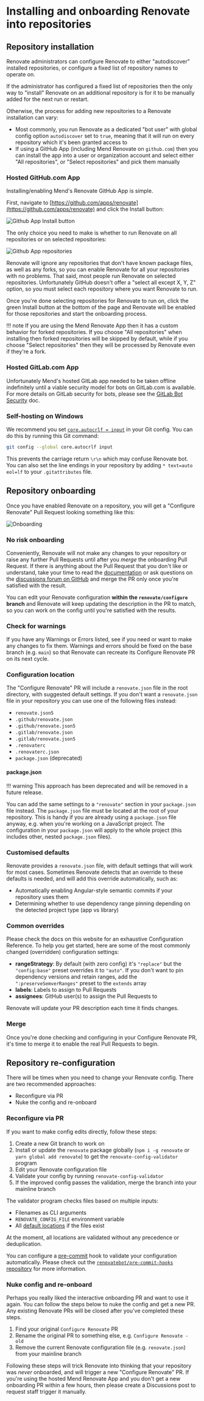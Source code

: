 # Installing and onboarding Renovate into repositories

## Repository installation

Renovate administrators can configure Renovate to either "autodiscover" installed repositories, or configure a fixed list of repository names to operate on.

If the administrator has configured a fixed list of repositories then the only way to "install" Renovate on an additional repository is for it to be manually added for the next run or restart.

Otherwise, the process for adding new repositories to a Renovate installation can vary:

- Most commonly, you run Renovate as a dedicated "bot user" with global config option `autodiscover` set to `true`, meaning that it will run on every repository which it's been granted access to
- If using a GitHub App (including Mend Renovate on `github.com`) then you can install the app into a user or organization account and select either "All repositories", or "Select repositories" and pick them manually

### Hosted GitHub.com App

Installing/enabling Mend's Renovate GitHub App is simple.

First, navigate to [https://github.com/apps/renovate](https://github.com/apps/renovate) and click the Install button:

![Github App Install button](../assets/images/github-app-install.png)

The only choice you need to make is whether to run Renovate on all repositories or on selected repositories:

![Github App repositories](../assets/images/github-app-choose-repos.png)

Renovate will ignore any repositories that don't have known package files, as well as any forks, so you can enable Renovate for all your repositories with no problems.
That said, most people run Renovate on selected repositories.
Unfortunately GitHub doesn't offer a "select all except X, Y, Z" option, so you must select each repository where you want Renovate to run.

Once you're done selecting repositories for Renovate to run on, click the green Install button at the bottom of the page and Renovate will be enabled for those repositories and start the onboarding process.

<!-- prettier-ignore -->
!!! note
    If you are using the Mend Renovate App then it has a custom behavior for forked repositories.
    If you choose "All repositories" when installing then forked repositories will be skipped by default, while if you choose "Select repositories" then they will be processed by Renovate even if they're a fork.

### Hosted GitLab.com App

Unfortunately Mend's hosted GitLab app needed to be taken offline indefinitely until a viable security model for bots on GitLab.com is available.
For more details on GitLab security for bots, please see the [GitLab Bot Security](../gitlab-bot-security.md) doc.

### Self-hosting on Windows

We recommend you set [`core.autocrlf = input`](https://git-scm.com/docs/gitattributes#_text) in your Git config.
You can do this by running this Git command:

```bash
git config --global core.autocrlf input
```

This prevents the carriage return `\r\n` which may confuse Renovate bot.
You can also set the line endings in your repository by adding `* text=auto eol=lf` to your `.gitattributes` file.

## Repository onboarding

Once you have enabled Renovate on a repository, you will get a "Configure Renovate" Pull Request looking something like this:

![Onboarding](../assets/images/onboarding.png)

### No risk onboarding

Conveniently, Renovate will not make any changes to your repository or raise any further Pull Requests until after you _merge_ the onboarding Pull Request.
If there is anything about the Pull Request that you don't like or understand, take your time to read the [documentation](https://docs.renovatebot.com) or ask questions on the [discussions forum on GitHub](https://github.com/renovatebot/renovate/discussions) and merge the PR only once you're satisfied with the result.

You can edit your Renovate configuration **within the `renovate/configure` branch** and Renovate will keep updating the description in the PR to match, so you can work on the config until you're satisfied with the results.

### Check for warnings

If you have any Warnings or Errors listed, see if you need or want to make any changes to fix them.
Warnings and errors should be fixed on the base branch (e.g. `main`) so that Renovate can recreate its Configure Renovate PR on its next cycle.

### Configuration location

The "Configure Renovate" PR will include a `renovate.json` file in the root directory, with suggested default settings.
If you don't want a `renovate.json` file in your repository you can use one of the following files instead:

- `renovate.json5`
- `.github/renovate.json`
- `.github/renovate.json5`
- `.gitlab/renovate.json`
- `.gitlab/renovate.json5`
- `.renovaterc`
- `.renovaterc.json`
- `package.json` (deprecated)

#### package.json

<!-- prettier-ignore -->
!!! warning
    This approach has been deprecated and will be removed in a future release.

You can add the same settings to a `"renovate"` section in your `package.json` file instead.
The `package.json` file must be located at the root of your repository.
This is handy if you are already using a `package.json` file anyway, e.g. when you're working on a JavaScript project.
The configuration in your `package.json` will apply to the whole project (this includes other, nested `package.json` files).

### Customised defaults

Renovate provides a `renovate.json` file, with default settings that will work for most cases.
Sometimes Renovate detects that an override to these defaults is needed, and will add this override automatically, such as:

- Automatically enabling Angular-style semantic commits if your repository uses them
- Determining whether to use dependency range pinning depending on the detected project type (app vs library)

### Common overrides

Please check the docs on this website for an exhaustive Configuration Reference.
To help you get started, here are some of the most commonly changed (overridden) configuration settings:

- **rangeStrategy**: By default (with zero config) it's `"replace"` but the `"config:base"` preset overrides it to `"auto"`. If you don't want to pin dependency versions and retain ranges, add the `":preserveSemverRanges"` preset to the `extends` array
- **labels**: Labels to assign to Pull Requests
- **assignees**: GitHub user(s) to assign the Pull Requests to

Renovate will update your PR description each time it finds changes.

### Merge

Once you're done checking and configuring in your Configure Renovate PR, it's time to merge it to enable the real Pull Requests to begin.

## Repository re-configuration

There will be times when you need to change your Renovate config.
There are two recommended approaches:

- Reconfigure via PR
- Nuke the config and re-onboard

### Reconfigure via PR

If you want to make config edits directly, follow these steps:

1. Create a new Git branch to work on
1. Install or update the `renovate` package globally (`npm i -g renovate` or `yarn global add renovate`) to get the `renovate-config-validator` program
1. Edit your Renovate configuration file
1. Validate your config by running `renovate-config-validator`
1. If the improved config passes the validation, merge the branch into your mainline branch

The validator program checks files based on multiple inputs:

- Filenames as CLI arguments
- `RENOVATE_CONFIG_FILE` environment variable
- All [default locations](../configuration-options.md) if the files exist

At the moment, all locations are validated without any precedence or deduplication.

You can configure a [pre-commit](https://pre-commit.com) hook to validate your configuration automatically.
Please check out the [`renovatebot/pre-commit-hooks` repository](https://github.com/renovatebot/pre-commit-hooks) for more information.

### Nuke config and re-onboard

Perhaps you really liked the interactive onboarding PR and want to use it again.
You can follow the steps below to nuke the config and get a new PR.
Any existing Renovate PRs will be closed after you've completed these steps.

1. Find your original `Configure Renovate` PR
1. Rename the original PR to something else, e.g. `Configure Renovate - old`
1. Remove the current Renovate configuration file (e.g. `renovate.json`) from your mainline branch

Following these steps will trick Renovate into thinking that your repository was _never_ onboarded, and will trigger a new "Configure Renovate" PR.
If you're using the hosted Mend Renovate App and you don't get a new onboarding PR within a few hours, then please create a Discussions post to request staff trigger it manually.
